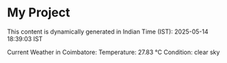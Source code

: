 # My Project

This content is dynamically generated in Indian Time (IST): 2025-05-14 18:39:03 IST


Current Weather in Coimbatore:
Temperature: 27.83 °C
Condition: clear sky
